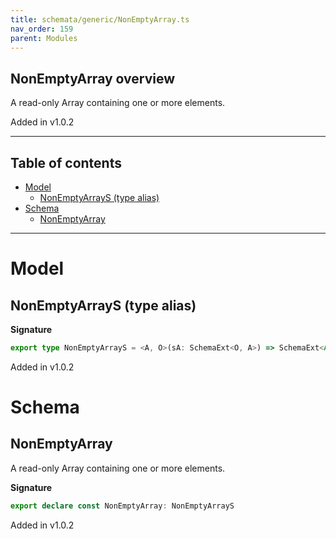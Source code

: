 ```yaml
---
title: schemata/generic/NonEmptyArray.ts
nav_order: 159
parent: Modules
---
```


## NonEmptyArray overview

A read-only Array containing one or more elements.

Added in v1.0.2

---

<h2 class="text-delta">Table of contents</h2>

- [Model](#model)
  - [NonEmptyArrayS (type alias)](#nonemptyarrays-type-alias)
- [Schema](#schema)
  - [NonEmptyArray](#nonemptyarray)

---

# Model

## NonEmptyArrayS (type alias)

**Signature**

```ts
export type NonEmptyArrayS = <A, O>(sA: SchemaExt<O, A>) => SchemaExt<Array<O>, RNEA.ReadonlyNonEmptyArray<A>>
```

Added in v1.0.2

# Schema

## NonEmptyArray

A read-only Array containing one or more elements.

**Signature**

```ts
export declare const NonEmptyArray: NonEmptyArrayS
```

Added in v1.0.2

